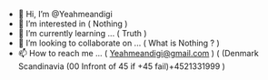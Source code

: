 - 👋 Hi, I’m @Yeahmeandigi
- 👀 I’m interested in  ( Nothing )
- 🌱 I’m currently learning ... ( Truth )
- 💞️ I’m looking to collaborate on ...  ( What is Nothing ? )
- 📫 How to reach me ... ( Yeahmeandigi@gmail.com ) ( (Denmark Scandinavia (00 Infront of 45 if +45 fail)+4521331999 )

<!---
Yeahmeandigi/Yeahmeandigi is a ✨ special ✨ repository because its `README.md` (this file) appears on your GitHub profile.
You can click the Preview link to take a look at your changes.
--->

